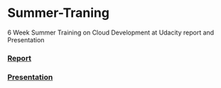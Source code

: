# Summer-Traning
6 Week Summer Training on Cloud Development at Udacity report and Presentation
### [Report]()
### [Presentation]()
